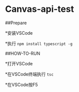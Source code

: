 # Canvas-api-test


##Prepare

*安装VSCode

*执行 ```npm install typescript -g```


##HOW-TO-RUN

*打开VSCode

*在VSCode终端执行 ```tsc```

*在VSCode按F5

